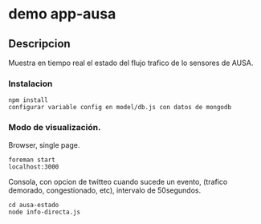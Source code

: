 
demo app-ausa
==================

## Descripcion

Muestra en tiempo real el estado del flujo trafico de lo sensores de AUSA.

### Instalacion

```
npm install 
configurar variable config en model/db.js con datos de mongodb
```

### Modo de visualización.

Browser, single page.

```
foreman start
localhost:3000
```

Consola, con opcion de twitteo cuando sucede un evento, (trafico demorado, congestionado, etc), intervalo de 50segundos.

```
cd ausa-estado
node info-directa.js
```
